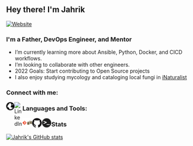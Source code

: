 ## Hey there! I'm Jahrik

[![Website](https://img.shields.io/website?label=homelab.business&style=for-the-badge&url=https%3A%2F%2Fhomelab.business)](https://homelab.business)

### I'm a Father, DevOps Engineer, and Mentor

- I’m currently learning more about Ansible, Python, Docker, and CICD workflows.
- I’m looking to collaborate with other engineers.
- 2022 Goals: Start contributing to Open Source projects
- I also enjoy studying mycology and cataloging local fungi in [iNaturalist](https://www.inaturalist.org/people/jahrik)


### Connect with me:

[<img align="left" alt="homelab.business" width="22px" src="https://raw.githubusercontent.com/iconic/open-iconic/master/svg/globe.svg" />][website]
[<img align="left" alt="LinkedIn" width="22px" src="https://cdn.jsdelivr.net/npm/simple-icons@v3/icons/linkedin.svg" />][linkedin]


### Languages and Tools:

<img align="left" alt="Git" width="26px" src="https://raw.githubusercontent.com/github/explore/80688e429a7d4ef2fca1e82350fe8e3517d3494d/topics/git/git.png" />
<img align="left" alt="GitHub" width="26px" src="https://raw.githubusercontent.com/github/explore/78df643247d429f6cc873026c0622819ad797942/topics/github/github.png" />
<img align="left" alt="Terminal" width="26px" src="https://raw.githubusercontent.com/github/explore/80688e429a7d4ef2fca1e82350fe8e3517d3494d/topics/terminal/terminal.png" />


### Stats

[![Jahrik's GitHub stats](https://github-readme-stats.vercel.app/api?username=jahrik)](https://github.com/anuraghazra/github-readme-stats)


[website]: https://homelab.business
[linkedin]: https://www.linkedin.com/in/wes-gill-b6509043
